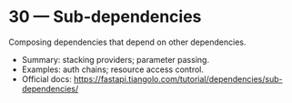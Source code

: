 # 30 — Sub-dependencies

Composing dependencies that depend on other dependencies.

- Summary: stacking providers; parameter passing.
- Examples: auth chains; resource access control.
- Official docs: https://fastapi.tiangolo.com/tutorial/dependencies/sub-dependencies/

